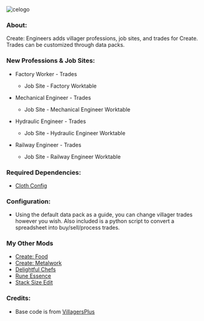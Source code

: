 ![celogo](https://github.com/user-attachments/assets/cee0a11e-79cd-4625-978c-0242c02be73a)
### **About:**

Create: Engineers adds villager professions, job sites, and trades for Create. Trades can be customized through data packs.

### **New Professions & Job Sites:**

* Factory Worker - Trades
    *  Job Site - Factory Worktable


* Mechanical Engineer - Trades
    *  Job Site - Mechanical Engineer Worktable


* Hydraulic Engineer - Trades
    *  Job Site - Hydraulic Engineer Worktable


* Railway Engineer - Trades
    *  Job Site - Railway Engineer Worktable

### **Required Dependencies:**

* [Cloth Config](https://www.curseforge.com/minecraft/mc-mods/cloth-config)

### **Configuration:**
* Using the default data pack as a guide, you can change villager trades however you wish. Also included is a python script to convert a spreadsheet into buy/sell/process trades.

### **My Other Mods**

* [Create: Food](https://www.curseforge.com/minecraft/mc-mods/create-food)
* [Create: Metalwork](https://www.curseforge.com/minecraft/mc-mods/create-metalwork)
* [Delightful Chefs](https://www.curseforge.com/minecraft/mc-mods/delightful-chefs)
* [Rune Essence](https://www.curseforge.com/minecraft/mc-mods/rune-essence)
* [Stack Size Edit](https://www.curseforge.com/minecraft/mc-mods/stack-size-edit-fabric)

### **Credits:**

* Base code is from [VillagersPlus]()